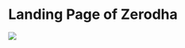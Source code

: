 <h1>Landing Page of Zerodha </h1>
<img src="https://lh3.googleusercontent.com/pw/ADCreHeCAS256OiQ1CkhJu9AODs8FwTE5K4-i1DcBUj88mnmAP9U8vY2YdJREjzMAjFl6RWCPblrr-ea5oXmQukz6HlXMEltJVdVW_kJCGxNpzzTXlH5uH1IN10klCaLQGF6Z4JpTcCB13H9E3coWjltXwDQNDzz_eSs5He4XzF-QasgbzNmY6NpyFZAEya9oFOj23jlRC7h_BRQdYfkgftz_DDIPu9un2Aiz51sXm-R9bsJeIBbe_Zh97hixD19alKIQTC_t5rn5z9Trh03icy1foKOBNsQgfFr6bySuk4l3B-9Ur2VhFBYcER4hWRou1vmh9lEH06OrjC_BNC0biA_tX3LRb9bxWKdi7uKaK5ngUqAZ5KWlrsi1LUNLlylgSw_arWasV1bJlus-_7rPfntJACmAnIuuWlI6830Y7s39xWK6YJXMO-GB8ICh3db0KVuZPfjTNbarVXa3KD8H5hWO4AKBTLFWYws9jC-LpYKgb17Yp0ctQ0iHyS4IUmnPNnw50iiVs6dOr-sZeVhLDTBOzoCKQEY0VlVVac-MKHft93wHNx80yVPFSQ1KBEUtx_J0H0h-jPFO6X0InRSuKEluUGJtFqUvUvNI3NBskfLou5kxQjD6xx7G64QXwDdg21sZr_6NZuiC-bI6IWHBt-NPtrQRVuj-loRLphgUdnhjE8gu6uKcnthTEHg0w_Kmef9w8jj5XnaWzBBPLEuU-TxN90M8xKGouq5ei_IJLkio-ZTs-R3Q5knbWaf8FUeyUhK6csDBGln484fGosavT6xXOWHO03hgH0V_DeKeMG9Fv-LtY2FoeLrRseJpgw84slAjaye53jsWMl73-ctTw52LGhY4Z90aJ0RRqprnpkMX-VciSD1J0Q6ElWXAcu59x-R=w1875-h857-s-no-gm?authuser=0">
